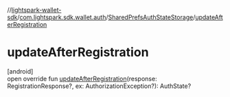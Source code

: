 //[lightspark-wallet-sdk](../../../index.md)/[com.lightspark.sdk.wallet.auth](../index.md)/[SharedPrefsAuthStateStorage](index.md)/[updateAfterRegistration](update-after-registration.md)

# updateAfterRegistration

[android]\
open override fun [updateAfterRegistration](update-after-registration.md)(response: RegistrationResponse?, ex: AuthorizationException?): AuthState?
